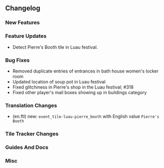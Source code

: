 ## Changelog

### New Features


### Feature Updates

- Detect Pierre's Booth tile in Luau festival.

### Bug Fixes

- Removed duplicate entries of entrances in bath house women's locker room
- Updated location of soup pot in Luau festival
- Fixed glitchiness in Pierre's shop in the Luau festival; #318
- Fixed other player's mail boxes showing up in buildings category

### Translation Changes

- (en.ftl) new: `event_tile-luau-pierre_booth` with English value `Pierre's Booth`


### Tile Tracker Changes


### Guides And Docs


### Misc


